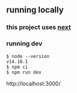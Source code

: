 ## running locally

### this project uses [next](https://nextjs.org/docs/getting-started)

### running dev
```
$ node --version
v14.18.1
$ npm ci
$ npm run dev
```
http://localhost:3000/

<!--
##### my dev environment
* [debian sid](https://wiki.debian.org/DebianUnstable)
* [gnome 41](https://help.gnome.org/misc/release-notes/41.0/)
* [gitg](https://wiki.gnome.org/Apps/Gitg)
* [atom](https://atom.io/)
* firefox 93
* [npm](https://packages.debian.org/sid/npm)
* [nvm](https://github.com/nvm-sh/nvm)
-->
